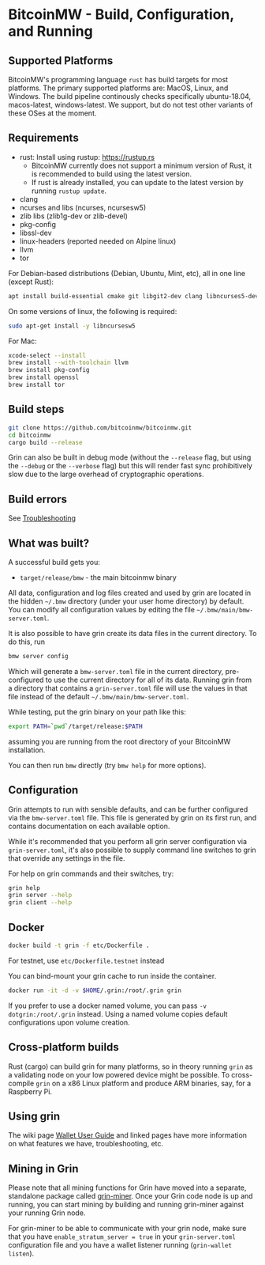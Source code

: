 # BitcoinMW - Build, Configuration, and Running

## Supported Platforms

BitcoinMW's programming language `rust` has build targets for most platforms.
The primary supported platforms are: MacOS, Linux, and Windows. The build pipeline continously checks specifically ubuntu-18.04, macos-latest, windows-latest. We support, but do not test other variants of these OSes at the moment.

## Requirements

* rust: Install using rustup: https://rustup.rs
  * BitcoinMW currently does not support a minimum version of Rust, it is recommended to build using the latest version.
  * If rust is already installed, you can update to the latest version by running `rustup update`.
* clang
* ncurses and libs (ncurses, ncursesw5)
* zlib libs (zlib1g-dev or zlib-devel)
* pkg-config
* libssl-dev
* linux-headers (reported needed on Alpine linux)
* llvm
* tor

For Debian-based distributions (Debian, Ubuntu, Mint, etc), all in one line (except Rust):

```sh
apt install build-essential cmake git libgit2-dev clang libncurses5-dev libncursesw5-dev zlib1g-dev pkg-config libssl-dev llvm tor
```

On some versions of linux, the following is required:

```sh
sudo apt-get install -y libncursesw5
```

For Mac:

```sh
xcode-select --install
brew install --with-toolchain llvm
brew install pkg-config
brew install openssl
brew install tor
```

## Build steps

```sh
git clone https://github.com/bitcoinmw/bitcoinmw.git
cd bitcoinmw
cargo build --release
```

Grin can also be built in debug mode (without the `--release` flag, but using the `--debug` or the `--verbose` flag) but this will render fast sync prohibitively slow due to the large overhead of cryptographic operations.

## Build errors

See [Troubleshooting](https://github.com/mimblewimble/docs/wiki/Troubleshooting)

## What was built?

A successful build gets you:

* `target/release/bmw` - the main bitcoinmw binary

All data, configuration and log files created and used by grin are located in the hidden
`~/.bmw` directory (under your user home directory) by default. You can modify all configuration
values by editing the file `~/.bmw/main/bmw-server.toml`.

It is also possible to have grin create its data files in the current directory. To do this, run

```sh
bmw server config
```

Which will generate a `bmw-server.toml` file in the current directory, pre-configured to use
the current directory for all of its data. Running grin from a directory that contains a
`grin-server.toml` file will use the values in that file instead of the default
`~/.bmw/main/bmw-server.toml`.

While testing, put the grin binary on your path like this:

```sh
export PATH=`pwd`/target/release:$PATH
```

assuming you are running from the root directory of your BitcoinMW installation.

You can then run `bmw` directly (try `bmw help` for more options).

## Configuration

Grin attempts to run with sensible defaults, and can be further configured via
the `bmw-server.toml` file. This file is generated by grin on its first run, and
contains documentation on each available option.

While it's recommended that you perform all grin server configuration via
`grin-server.toml`, it's also possible to supply command line switches to grin that
override any settings in the file.

For help on grin commands and their switches, try:

```sh
grin help
grin server --help
grin client --help
```

## Docker

```sh
docker build -t grin -f etc/Dockerfile .
```
For testnet, use `etc/Dockerfile.testnet` instead

You can bind-mount your grin cache to run inside the container.

```sh
docker run -it -d -v $HOME/.grin:/root/.grin grin
```
If you prefer to use a docker named volume, you can pass `-v dotgrin:/root/.grin` instead.
Using a named volume copies default configurations upon volume creation.

## Cross-platform builds

Rust (cargo) can build grin for many platforms, so in theory running `grin`
as a validating node on your low powered device might be possible.
To cross-compile `grin` on a x86 Linux platform and produce ARM binaries,
say, for a Raspberry Pi.

## Using grin

The wiki page [Wallet User Guide](https://github.com/mimblewimble/docs/wiki/Wallet-User-Guide)
and linked pages have more information on what features we have,
troubleshooting, etc.

## Mining in Grin

Please note that all mining functions for Grin have moved into a separate, standalone package called
[grin-miner](https://github.com/mimblewimble/grin-miner). Once your Grin code node is up and running,
you can start mining by building and running grin-miner against your running Grin node.

For grin-miner to be able to communicate with your grin node, make sure that you have `enable_stratum_server = true`
in your `grin-server.toml` configuration file and you have a wallet listener running (`grin-wallet listen`).
